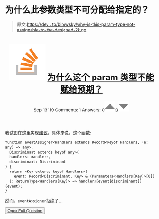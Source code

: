 # 为什么此参数类型不可分配给指定的？

> 原文:[https://dev . to/birowsky/why-is-this-param-type-not-assignable-to-the-designed-2k go](https://dev.to/birowsky/why-is-this-param-type-not-assignable-to-the-designated-2kgo)

<header>

# ![](img/01c67cd39e9a8e551fcb75e1091225e9.png) [为什么这个 param 类型不能赋给预期？](https://stackoverflow.com/questions/57925619/why-is-this-param-type-not-assignable-to-the-expected)

Sep 13 '19 Comments: 1 Answers: 0[![](img/e3f0373ec76330150a340eacd410b600.png)0![](img/f7bb704c8c93dfae05d2b57012ed2754.png)](https://stackoverflow.com/questions/57925619/why-is-this-param-type-not-assignable-to-the-expected) </header>

我试图在这里实现[建议](https://stackoverflow.com/a/56775267/592641)，具体来说，这个函数:

```
function eventAssigner<Handlers extends Record<keyof Handlers, (e: any) => any>,
  Discriminant extends keyof any>(
  handlers: Handlers,
  discriminant: Discriminant
) {
  return <Key extends keyof Handlers>(
    event: Record<Discriminant, Key> & (Parameters<Handlers[Key]>[0])
  ): ReturnType<Handlers[Key]> => handlers[event[discriminant]](event);
} 
```

然而，`eventAssigner`拒绝了…

<button class="ltag__stackexchange--btn" type="button">[Open Full Question](https://stackoverflow.com/questions/57925619/why-is-this-param-type-not-assignable-to-the-expected)</button>